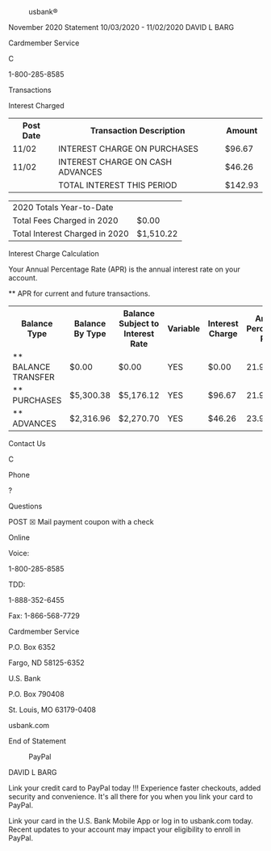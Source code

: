 
<figure>

usbank®

</figure>


November 2020 Statement 10/03/2020 - 11/02/2020
DAVID L BARG

<!-- PageNumber="Page 3 of 3" -->

Cardmember Service

C

1-800-285-8585

Transactions

Interest Charged


<table>
<tr>
<th>Post Date</th>
<th>Transaction Description</th>
<th>Amount</th>
</tr>
<tr>
<td>11/02</td>
<td>INTEREST CHARGE ON PURCHASES</td>
<td>$96.67</td>
</tr>
<tr>
<td>11/02</td>
<td>INTEREST CHARGE ON CASH ADVANCES</td>
<td>$46.26</td>
</tr>
<tr>
<td></td>
<td>TOTAL INTEREST THIS PERIOD</td>
<td>$142.93</td>
</tr>
</table>


<table>
<tr>
<td colspan="2">2020 Totals Year-to-Date</td>
</tr>
<tr>
<td>Total Fees Charged in 2020</td>
<td>$0.00</td>
</tr>
<tr>
<td>Total Interest Charged in 2020</td>
<td>$1,510.22</td>
</tr>
</table>


Interest Charge Calculation

Your Annual Percentage Rate (APR) is the annual interest rate on your account.

** APR for current and future transactions.


<table>
<tr>
<th>Balance Type</th>
<th>Balance By Type</th>
<th>Balance Subject to Interest Rate</th>
<th>Variable</th>
<th>Interest Charge</th>
<th>Annual Percentage Rate</th>
<th>Expires with Statement</th>
</tr>
<tr>
<td>** BALANCE TRANSFER</td>
<td>$0.00</td>
<td>$0.00</td>
<td>YES</td>
<td>$0.00</td>
<td>21.99%</td>
<td></td>
</tr>
<tr>
<td>** PURCHASES</td>
<td>$5,300.38</td>
<td>$5,176.12</td>
<td>YES</td>
<td>$96.67</td>
<td>21.99%</td>
<td></td>
</tr>
<tr>
<td>** ADVANCES</td>
<td>$2,316.96</td>
<td>$2,270.70</td>
<td>YES</td>
<td>$46.26</td>
<td>23.99%</td>
<td></td>
</tr>
</table>


Contact Us

C

Phone

?

Questions

POST
☒
Mail payment coupon
with a check

Online

Voice:

1-800-285-8585

TDD:

1-888-352-6455

Fax:
1-866-568-7729

Cardmember Service

P.O. Box 6352

Fargo, ND 58125-6352

U.S. Bank

P.O. Box 790408

St. Louis, MO 63179-0408

usbank.com

End of Statement


<figure>

PayPal

</figure>


DAVID L BARG

Link your credit card
to PayPal today !!!
Experience faster checkouts, added security and convenience.
It's all there for you when you link your card to PayPal.

Link your card in the U.S. Bank Mobile App or log in to usbank.com today.
Recent updates to your account may impact your eligibility to enroll in PayPal.

<!-- PageFooter="/12915" -->
<!-- PageBreak -->

